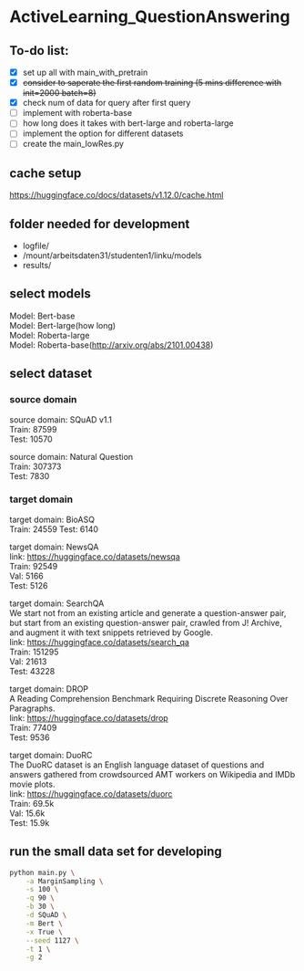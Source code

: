 # ActiveLearning_QuestionAnswering

## To-do list:
- [x] set up all with main_with_pretrain
- [x] ~~consider to saperate the first random training (5 mins difference with init=2000 batch=8)~~
- [x] check num of data for query after first query
- [ ] implement with roberta-base
- [ ] how long does it takes with bert-large and roberta-large
- [ ] implement the option for different datasets
- [ ] create the main_lowRes.py

## cache setup

https://huggingface.co/docs/datasets/v1.12.0/cache.html

## folder needed for development

- logfile/
- /mount/arbeitsdaten31/studenten1/linku/models
- results/

## select models
Model: Bert-base  
Model: Bert-large(how long)  
Model: Roberta-large  
Model: Roberta-base(http://arxiv.org/abs/2101.00438)

## select dataset

### source domain

source domain: SQuAD v1.1  
Train: 87599  
Test: 10570  

source domain: Natural Question  
Train: 307373  
Test: 7830  

### target domain

target domain: BioASQ  
Train: 24559
Test: 6140  

target domain: NewsQA  
link: https://huggingface.co/datasets/newsqa  
Train: 92549  
Val: 5166  
Test: 5126  

target domain: SearchQA  
We start not from an existing article and generate a question-answer pair, but start from an existing question-answer pair, crawled from J! Archive, and augment it with text snippets retrieved by Google.  
link: https://huggingface.co/datasets/search_qa  
Train: 151295  
Val: 21613  
Test: 43228  

target domain: DROP  
A Reading Comprehension Benchmark Requiring Discrete Reasoning Over Paragraphs.  
link: https://huggingface.co/datasets/drop  
Train: 77409  
Test: 9536  

target domain: DuoRC  
The DuoRC dataset is an English language dataset of questions and answers gathered from crowdsourced AMT workers on Wikipedia and IMDb movie plots.  
link: https://huggingface.co/datasets/duorc  
Train: 69.5k  
Val: 15.6k  
Test: 15.9k  

## run the small data set for developing
``` bash
python main.py \
    -a MarginSampling \
    -s 100 \
    -q 90 \
    -b 30 \
    -d SQuAD \
    -m Bert \
    -x True \
    --seed 1127 \
    -t 1 \
    -g 2
```